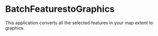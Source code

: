 # BatchFeaturestoGraphics

This application converts all the selected features in your map extent to graphics.

